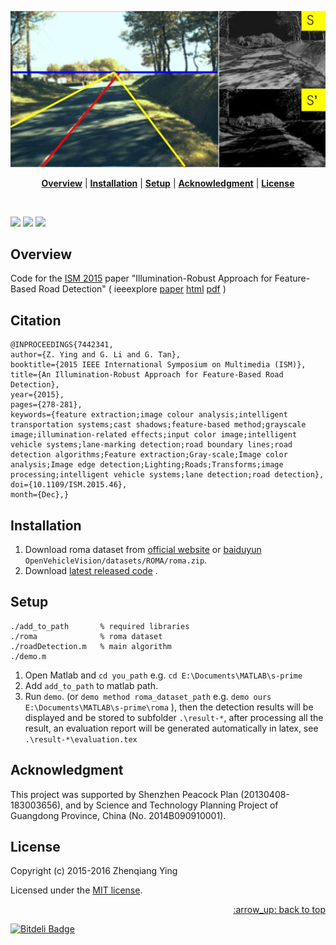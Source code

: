 
<p align="center">
<a name="top" href="#"><img src="doc/images/cover.jpg"></a>
</p>

<p align="center">
<b><a href="#overview">Overview</a></b>
|
<!-- <b><a href="#features">Features</a></b>
| -->
<b><a href="#installation">Installation</a></b>
|
<!-- <b><a href="#updating">Updating</a></b>
| -->
<b><a href="#setup">Setup</a></b>
|
<!-- <b><a href="#structure">Structure</a></b>
| -->
<b><a href="#acknowledgment">Acknowledgment</a></b>
|
<b><a href="#license">License</a></b>
</p>

<br>

<!-- CCF Ranking -->
<!-- https://img.shields.io/badge/color-brightgreen-brightgreen.svg?maxAge=2592000 -->

[![](http://img.shields.io/badge/license-MIT-blue.svg)][license]
[![](https://img.shields.io/badge/MATLAB-R2015*|R2014a-green.svg)](#)
[![](https://img.shields.io/badge/platform-Windows10-green.svg)](#)
<!--[![Github Releases](https://img.shields.io/github/downloads/atom/atom/latest/total.svg?maxAge=2592000)]()-->
<!-- [![](https://voting-badge.herokuapp.com/img?url=https://github.com/b4b4r07/dotfiles)][vote] -->
<!-- [![](https://img.shields.io/badge/documentation-etc-red.svg)][doc] -->

## Overview

Code for the [ISM 2015](http://www.ieeeism.com/) paper "Illumination-Robust Approach for Feature-Based Road Detection" 
( ieeexplore 
[paper](http://ieeexplore.ieee.org/xpls/abs_all.jsp?arnumber=7442341)
[html](http://ieeexplore.ieee.org/xpls/icp.jsp?arnumber=7442341)
[pdf](http://ieeexplore.ieee.org/stamp/stamp.jsp?tp=&arnumber=7442341)
)

## Citation

    @INPROCEEDINGS{7442341, 
    author={Z. Ying and G. Li and G. Tan}, 
    booktitle={2015 IEEE International Symposium on Multimedia (ISM)}, 
    title={An Illumination-Robust Approach for Feature-Based Road Detection}, 
    year={2015}, 
    pages={278-281}, 
    keywords={feature extraction;image colour analysis;intelligent transportation systems;cast shadows;feature-based method;grayscale image;illumination-related effects;input color image;intelligent vehicle systems;lane-marking detection;road boundary lines;road detection algorithms;Feature extraction;Gray-scale;Image color analysis;Image edge detection;Lighting;Roads;Transforms;image processing;intelligent vehicle systems;lane detection;road detection}, 
    doi={10.1109/ISM.2015.46}, 
    month={Dec},}

<!-- ## Contributions -->

## Installation

1. Download roma dataset from [official website](http://www.lcpc.fr/english/products/image-databases/article/roma-road-markings-1817) or [baiduyun](http://yun.baidu.com/share/link?shareid=1552701070&uk=1863129434) `OpenVehicleVision/datasets/ROMA/roma.zip`.
2. Download [latest released code](https://github.com/baidut/s-prime/releases) .

## Setup

    ./add_to_path       % required libraries
    ./roma              % roma dataset
    ./roadDetection.m   % main algorithm
    ./demo.m
    
1. Open Matlab and `cd you_path` e.g. `cd E:\Documents\MATLAB\s-prime`
2. Add `add_to_path` to matlab path.
2. Run `demo`. (or `demo method roma_dataset_path` e.g. `demo ours E:\Documents\MATLAB\s-prime\roma` ), then the detection results will be displayed and be stored to subfolder `.\result-*`, after processing all the result, an evaluation report will be generated automatically in latex, see `.\result-*\evaluation.tex` 

## Acknowledgment 

This project was supported by Shenzhen Peacock Plan (20130408-183003656), and by Science and Technology Planning Project of Guangdong Province, China (No. 2014B090910001).

## License

Copyright (c) 2015-2016 Zhenqiang Ying

Licensed under the [MIT license][license].

<p align="right"><a href="#top">:arrow_up: back to top</a></p>

[license]: ./LICENSE


[![Bitdeli Badge](https://d2weczhvl823v0.cloudfront.net/baidut/s-prime/trend.png)](https://bitdeli.com/free "Bitdeli Badge")

